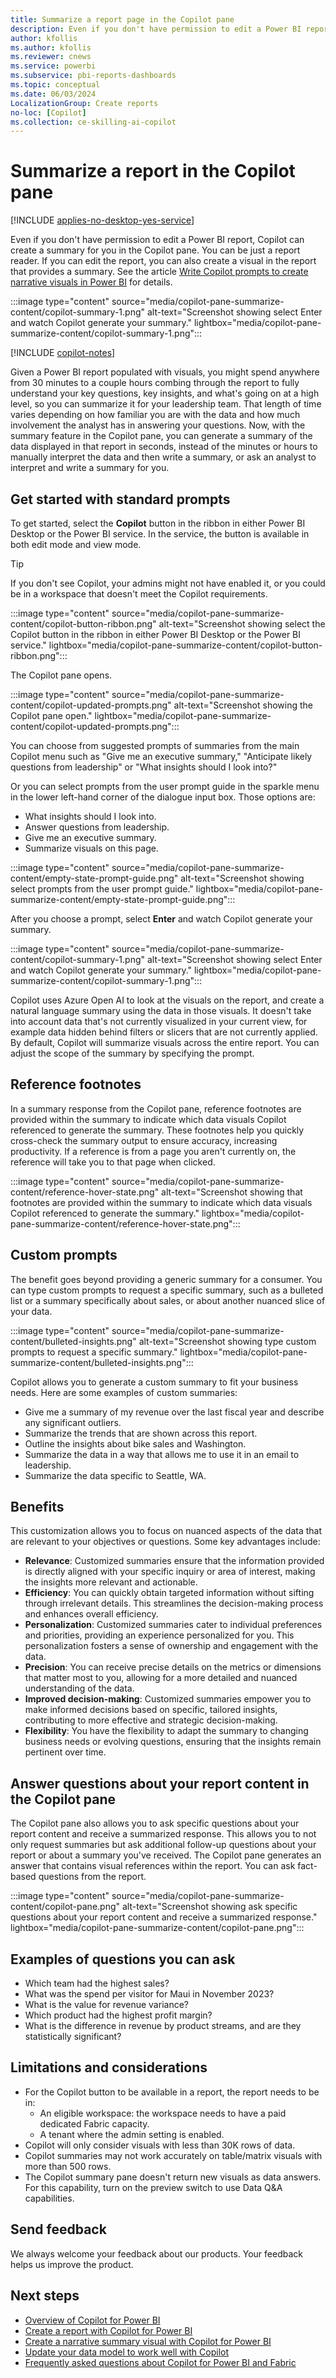 ```yaml
---
title: Summarize a report page in the Copilot pane  
description: Even if you don't have permission to edit a Power BI report, Copilot can still create a summary for you in the Copilot pane.
author: kfollis
ms.author: kfollis
ms.reviewer: cnews
ms.service: powerbi
ms.subservice: pbi-reports-dashboards
ms.topic: conceptual
ms.date: 06/03/2024
LocalizationGroup: Create reports
no-loc: [Copilot]
ms.collection: ce-skilling-ai-copilot
---
```


# Summarize a report in the Copilot pane  

[!INCLUDE [applies-no-desktop-yes-service](../includes/applies-no-desktop-yes-service.md)]

Even if you don't have permission to edit a Power BI report, Copilot can create a summary for you in the Copilot pane. You can be just a report reader. If you can edit the report, you can also create a visual in the report that provides a summary. See the article [Write Copilot prompts to create narrative visuals in Power BI](copilot-prompts-narratives.md) for details.

:::image type="content" source="media/copilot-pane-summarize-content/copilot-summary-1.png" alt-text="Screenshot showing select Enter and watch Copilot generate your summary." lightbox="media/copilot-pane-summarize-content/copilot-summary-1.png":::

[!INCLUDE [copilot-notes](../includes/copilot-notes.md)]

Given a Power BI report populated with visuals, you might spend anywhere from 30 minutes to a couple hours combing through the report to fully understand your key questions, key insights, and what's going on at a high level, so you can summarize it for your leadership team. That length of time varies depending on how familiar you are with the data and how much involvement the analyst has in answering your questions. Now, with the summary feature in the Copilot pane, you can generate a summary of the data displayed in that report in seconds, instead of the minutes or hours to manually interpret the data and then write a summary, or ask an analyst to interpret and write a summary for you.

## Get started with standard prompts

To get started, select the **Copilot** button in the ribbon in either Power BI Desktop or the Power BI service. In the service, the button is available in both edit mode and view mode.

> [!TIP]
> If you don't see Copilot, your admins might not have enabled it, or you could be in a workspace that doesn't meet the Copilot requirements. 
 
:::image type="content" source="media/copilot-pane-summarize-content/copilot-button-ribbon.png" alt-text="Screenshot showing select the Copilot button in the ribbon in either Power BI Desktop or the Power BI service." lightbox="media/copilot-pane-summarize-content/copilot-button-ribbon.png":::

The Copilot pane opens. 

:::image type="content" source="media/copilot-pane-summarize-content/copilot-updated-prompts.png" alt-text="Screenshot showing the Copilot pane open." lightbox="media/copilot-pane-summarize-content/copilot-updated-prompts.png":::
 
You can choose from suggested prompts of summaries from the main Copilot menu such as "Give me an executive summary," "Anticipate likely questions from leadership" or "What insights should I look into?"

Or you can select prompts from the user prompt guide in the sparkle menu in the lower left-hand corner of the dialogue input box. Those options are:

- What insights should I look into.
- Answer questions from leadership.
- Give me an executive summary.
- Summarize visuals on this page.

:::image type="content" source="media/copilot-pane-summarize-content/empty-state-prompt-guide.png" alt-text="Screenshot showing select prompts from the user prompt guide." lightbox="media/copilot-pane-summarize-content/empty-state-prompt-guide.png":::

After you choose a prompt, select **Enter** and watch Copilot generate your summary.
 
:::image type="content" source="media/copilot-pane-summarize-content/copilot-summary-1.png" alt-text="Screenshot showing select Enter and watch Copilot generate your summary." lightbox="media/copilot-pane-summarize-content/copilot-summary-1.png":::

Copilot uses Azure Open AI to look at the visuals on the report, and create a natural language summary using the data in those visuals.  It doesn't take into account data that's not currently visualized in your current view, for example data hidden behind filters or slicers that are not currently applied.  By default, Copilot will summarize visuals across the entire report. You can adjust the scope of the summary by specifying the prompt.

## Reference footnotes

In a summary response from the Copilot pane, reference footnotes are provided within the summary to indicate which data visuals Copilot referenced to generate the summary. These footnotes help you quickly cross-check the summary output to ensure accuracy, increasing productivity.  If a reference is from a page you aren't currently on, the reference will take you to that page when clicked.
 
:::image type="content" source="media/copilot-pane-summarize-content/reference-hover-state.png" alt-text="Screenshot showing that footnotes are provided within the summary to indicate which data visuals Copilot referenced to generate the summary." lightbox="media/copilot-pane-summarize-content/reference-hover-state.png":::

## Custom prompts

The benefit goes beyond providing a generic summary for a consumer. You can type custom prompts to request a specific summary, such as a bulleted list or a summary specifically about sales, or about another nuanced slice of your data. 
 
:::image type="content" source="media/copilot-pane-summarize-content/bulleted-insights.png" alt-text="Screenshot showing type custom prompts to request a specific summary." lightbox="media/copilot-pane-summarize-content/bulleted-insights.png":::

Copilot allows you to generate a custom summary to fit your business needs. Here are some examples of custom summaries:
 
- Give me a summary of my revenue over the last fiscal year and describe any significant outliers.
- Summarize the trends that are shown across this report.
- Outline the insights about bike sales and Washington.
- Summarize the data in a way that allows me to use it in an email to leadership.
- Summarize the data specific to Seattle, WA.
 
## Benefits

This customization allows you to focus on nuanced aspects of the data that are relevant to your objectives or questions. Some key advantages include: 

- **Relevance**: Customized summaries ensure that the information provided is directly aligned with your specific inquiry or area of interest, making the insights more relevant and actionable. 
- **Efficiency**: You can quickly obtain targeted information without sifting through irrelevant details. This streamlines the decision-making process and enhances overall efficiency. 
- **Personalization**: Customized summaries cater to individual preferences and priorities, providing an experience personalized for you. This personalization fosters a sense of ownership and engagement with the data. 
- **Precision**: You can receive precise details on the metrics or dimensions that matter most to you, allowing for a more detailed and nuanced understanding of the data. 
- **Improved decision-making**: Customized summaries empower you to make informed decisions based on specific, tailored insights, contributing to more effective and strategic decision-making. 
- **Flexibility**: You have the flexibility to adapt the summary to changing business needs or evolving questions, ensuring that the insights remain pertinent over time. 

## Answer questions about your report content in the Copilot pane

The Copilot pane also allows you to ask specific questions about your report content and receive a summarized response. This allows you to not only request summaries but ask additional follow-up questions about your report or about a summary you've received. The Copilot pane generates an answer that contains visual references within the report. You can ask fact-based questions from the report.

:::image type="content" source="media/copilot-pane-summarize-content/copilot-pane.png" alt-text="Screenshot showing ask specific questions about your report content and receive a summarized response." lightbox="media/copilot-pane-summarize-content/copilot-pane.png":::

## Examples of questions you can ask 

- Which team had the highest sales?
- What was the spend per visitor for Maui in November 2023?
- What is the value for revenue variance?
- Which product had the highest profit margin? 
- What is the difference in revenue by product streams, and are they statistically significant?  

## Limitations and considerations

- For the Copilot button to be available in a report, the report needs to be in:
    - An eligible workspace: the workspace needs to have a paid dedicated Fabric capacity.
    - A tenant where the admin setting is enabled.
- Copilot will only consider visuals with less than 30K rows of data.
- Copilot summaries may not work accurately on table/matrix visuals with more than 500 rows.
- The Copilot summary pane doesn't return new visuals as data answers.  For this capability, turn on the preview switch to use Data Q&A capabilities. 

## Send feedback

We always welcome your feedback about our products. Your feedback helps us improve the product.

## Next steps

- [Overview of Copilot for Power BI](copilot-introduction.md)
- [Create a report with Copilot for Power BI](copilot-create-report-service.md)
- [Create a narrative summary visual with Copilot for Power BI](copilot-create-narrative.md)
- [Update your data model to work well with Copilot](copilot-evaluate-data.md)
- [Frequently asked questions about Copilot for Power BI and Fabric](/fabric/get-started/copilot-faq-fabric)
